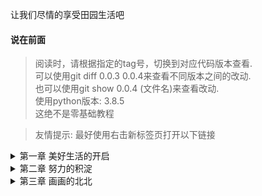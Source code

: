 让我们尽情的享受田园生活吧


#### 说在前面

> 阅读时，请根据指定的tag号，切换到对应代码版本查看.  
> 可以使用git diff 0.0.3 0.0.4来查看不同版本之间的改动.  
> 也可以使用git show 0.0.4 (文件名)来查看改动.  
> 使用python版本: 3.8.5  
> 这绝不是零基础教程  

> 友情提示: 最好使用右击新标签页打开以下链接  

<details>
<summary>第一章 美好生活的开启</summary>
<pre><code>
<a target="_blank" href="https://github.com/bxxfighting/rurality/blob/master/how/to/do/1/1.md">第一节 开启美好生活</a>
<a target="_blank" href="https://github.com/bxxfighting/rurality/blob/master/how/to/do/1/2.md">第二节 增加常用的工具方法</a>
<a target="_blank" href="https://github.com/bxxfighting/rurality/blob/master/how/to/do/1/3.md">第三节 增加基础错误及基础类型校验</a>
<a target="_blank" href="https://github.com/bxxfighting/rurality/blob/master/how/to/do/1/4.md">第四节 根据自己的需求删减django中间件及apps</a>
<a target="_blank" href="https://github.com/bxxfighting/rurality/blob/master/how/to/do/1/5.md">第五节 定制自己的基础model</a>
<a target="_blank" href="https://github.com/bxxfighting/rurality/blob/master/how/to/do/1/6.md">第六节 定制自己的基础api</a>
<a target="_blank" href="https://github.com/bxxfighting/rurality/blob/master/how/to/do/1/7.md">第七节 增加依赖管理</a>
<a target="_blank" href="https://github.com/bxxfighting/rurality/blob/master/how/to/do/1/8.md">第八节 定义用户model</a>
<a target="_blank" href="https://github.com/bxxfighting/rurality/blob/master/how/to/do/1/9.md">第九节 角色与部门</a>
<a target="_blank" href="https://github.com/bxxfighting/rurality/blob/master/how/to/do/1/10.md">第十节 模块与权限</a>
<a target="_blank" href="https://github.com/bxxfighting/rurality/blob/master/how/to/do/1/11.md">第十一节 基础操作model对象方法</a>
<a target="_blank" href="https://github.com/bxxfighting/rurality/blob/master/how/to/do/1/12.md">第十二节 配置数据库</a>
<a target="_blank" href="https://github.com/bxxfighting/rurality/blob/master/how/to/do/1/13.md">第十三节 跨域配置</a>
<a target="_blank" href="https://github.com/bxxfighting/rurality/blob/master/how/to/do/1/14.md">第十四节 创建超级管理员账号</a>
<a target="_blank" href="https://github.com/bxxfighting/rurality/blob/master/how/to/do/1/15.md">第十五节 运行服务(gunicorn)</a>
<a target="_blank" href="https://github.com/bxxfighting/rurality/blob/master/how/to/do/1/16.md">第十六节 第一个接口：登录</a>
</code></pre>
</details>

<details>
<summary>第二章 努力的积淀</summary>
<pre><code>
<a target="_blank" href="https://github.com/bxxfighting/enjoy/blob/master/how/to/do/1.md">第一节 开辟新战场</a>
<a target="_blank" href="https://github.com/bxxfighting/rurality/blob/master/how/to/do/2/1.md">第二节 模块基础接口</a>
<a target="_blank" href="https://github.com/bxxfighting/rurality/blob/master/how/to/do/2/2.md">第三节 权限基础接口</a>
<a target="_blank" href="https://github.com/bxxfighting/rurality/blob/master/how/to/do/2/3.md">第四节 部门基础接口</a>
<a target="_blank" href="https://github.com/bxxfighting/rurality/blob/master/how/to/do/2/4.md">第五节 角色基础接口</a>
<a target="_blank" href="https://github.com/bxxfighting/rurality/blob/master/how/to/do/2/5.md">第六节 用户基础接口</a>
<a target="_blank" href="https://github.com/bxxfighting/rurality/blob/master/how/to/do/2/6.md">第七节 接口并发请求锁</a>
<a target="_blank" href="https://github.com/bxxfighting/rurality/blob/master/how/to/do/2/7.md">第八节 完善所有接口的并发处理</a>
<a target="_blank" href="https://github.com/bxxfighting/rurality/blob/master/how/to/do/2/8.md">第九节 用户\角色\模块\部门\权限关联关系接口</a>
</code></pre>
</details>
<details>
<summary>第三章 画画的北北</summary>
<pre><code>
<a target="_blank" href="https://github.com/bxxfighting/rurality/blob/master/how/to/do/3/1.md">第一节 前后开工</a>
<a target="_blank" href="https://github.com/bxxfighting/rurality/blob/master/how/to/do/3/2.md">第二节 写一个mod模块玩玩</a>
</code></pre>
</details>
